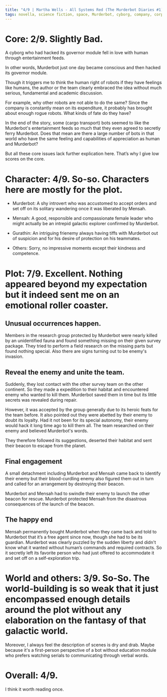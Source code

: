 ```yaml
---
title: "4/9 | Martha Wells - All Systems Red (The Murderbot Diaries #1)"
tags: novella, science fiction, space, Murderbot, cyborg, company, corporation, survey, security, contract, adventure
---
```


# Core: 2/9. Slightly Bad.
A cyborg who had hacked its governor module fell in love with human through entertainment feeds.

In other words, Murderbot just one day became conscious and then hacked its governor module.

Though it triggers me to think the human right of robots if they have feelings like humans, the author or the team clearly embraced the idea without much serious, fundamental and academic discussion.

For example, why other robots are not able to do the same? Since the company is constantly mean on its expenditure, it probably has brought about enough rogue robots. What kinds of fate do they have?

In the end of the story, some (cargo transport) bots seemed to like the Murderbot's entertainment feeds so much that they even agreed to secretly ferry Murderbot. Does that mean are there a large number of bots in that world who have the same feeling and capabilities of appreciation as human and Murderbot?

But all these core issues lack further explication here. That’s why I give low scores on the core.

# Character: 4/9. So-so. Characters here are mostly for the plot.
+ Murderbot: A shy introvert who was accustomed to accept orders and set off on its solitary wandering once it was liberated by Mensah.

+ Mensah: A good, responsible and compassionate female leader who might actually be an intrepid galactic explorer confirmed by Murderbot.

+ Gurathin: An intriguing frienemy always having tiffs with Murderbot out of suspicion and for his desire of protection on his teammates.

+ Others: Sorry, no impressive moments except their kindness and competence. 

# Plot: 7/9. Excellent. Nothing appeared beyond my expectation but it indeed sent me on an emotional roller coaster.

## Unusual occurrences happen.
Members in the research group protected by Murderbot were nearly killed by an unidentified fauna and found something missing on their given survey package. They tried to perform a field research on the missing parts but found nothing special. 
Also there are signs turning out to be enemy's invasion.

## Reveal the enemy and unite the team.
Suddenly, they lost contact with the other survey team on the other continent. So they made a expedition to their habitat and encountered enemy who wanted to kill them. Murderbot saved them in time but its little secrets was revealed during repair.

However, it was accepted by the group generally due to its heroic feats for the team before. It also pointed out they were abetted by their enemy to doubt its loyalty. Had it not been for its special autonomy, their enemy would hack it long time ago to kill them all. The team researched on their enemy and believed Murderbot's words.

They therefore followed its suggestions,   deserted their habitat and sent their beacon to escape from the planet.

## Final engagement

A small detachment including Murderbot and Mensah came back to identify their enemy but their blood-curdling enemy also figured them out in turn and called for an arrangement by destroying their beacon.

Murderbot and Mensah had to swindle their enemy to launch the other beacon for rescue. Murderbot protected Mensah from the disastrous consequences of the launch of the beacon.

## The happy end
Mensah permanently bought Murderbot when they came back and told to Murderbot that it’s a free agent since now, though she had to be its guardian. Murderbot was clearly puzzled by the sudden liberty and didn't know what it wanted without human’s commands and required contracts. So it secretly left its favorite person who had just offered to accommodate it and set off on a self-exploration trip.

# World and others: 3/9. So-So. The world-building is so weak that it just encompassed enough details around the plot without any elaboration on the fantasy of that galactic world.

Moreover, I always feel the description of scenes is dry and drab. Maybe because it's a first-person perspective of a bot without education module who prefers watching serials to communicating through verbal words.


# Overall: 4/9.
I think it worth reading once.
